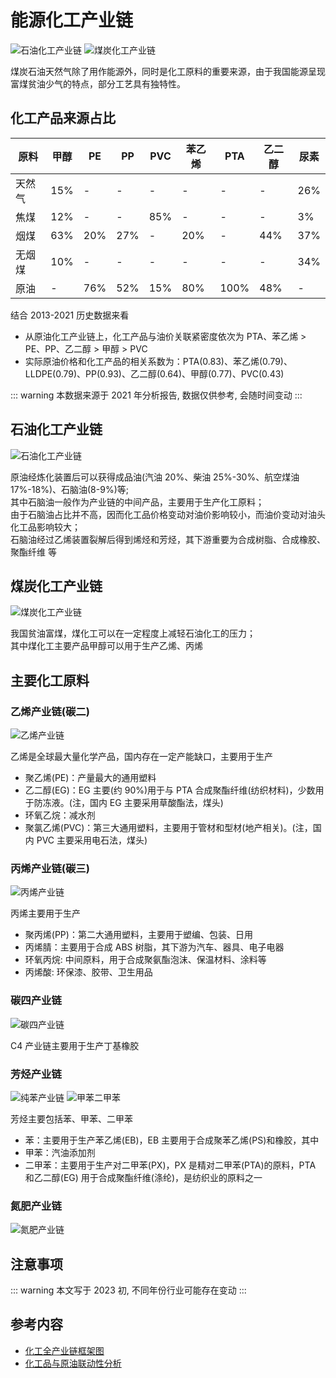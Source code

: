 # 能源化工产业链

![石油化工产业链](能源化工产业链/石油化工产业链.jpeg)
![煤炭化工产业链](能源化工产业链/煤炭化工产业链.jpeg)

煤炭石油天然气除了用作能源外，同时是化工原料的重要来源，由于我国能源呈现富煤贫油少气的特点，部分工艺具有独特性。

## 化工产品来源占比

| 原料   | 甲醇 | PE  | PP  | PVC | 苯乙烯 | PTA  | 乙二醇 | 尿素 |
| ------ | ---- | --- | --- | --- | ------ | ---- | ------ | ---- |
| 天然气 | 15%  | -   | -   | -   | -      | -    | -      | 26%  |
| 焦煤   | 12%  | -   | -   | 85% | -      | -    | -      | 3%   |
| 烟煤   | 63%  | 20% | 27% | -   | 20%    | -    | 44%    | 37%  |
| 无烟煤 | 10%  | -   | -   | -   | -      | -    | -      | 34%  |
| 原油   | -    | 76% | 52% | 15% | 80%    | 100% | 48%    | -    |

结合 2013-2021 历史数据来看

- 从原油化工产业链上，化工产品与油价关联紧密度依次为 PTA、苯乙烯 > PE、PP、乙二醇 > 甲醇 > PVC
- 实际原油价格和化工产品的相关系数为：PTA(0.83)、苯乙烯(0.79)、 LLDPE(0.79)、PP(0.93)、乙二醇(0.64)、甲醇(0.77)、PVC(0.43)

::: warning
本数据来源于 2021 年分析报告, 数据仅供参考, 会随时间变动
:::

## 石油化工产业链

![石油化工产业链](能源化工产业链/石油产业链.png)

原油经炼化装置后可以获得成品油(汽油 20%、柴油 25%-30%、航空煤油 17%-18%)、石脑油(8-9%)等; <br />
其中石脑油一般作为产业链的中间产品，主要用于生产化工原料； <br />
由于石脑油占比并不高，因而化工品价格变动对油价影响较小，而油价变动对油头化工品影响较大； <br />
石脑油经过乙烯装置裂解后得到烯烃和芳烃，其下游重要为合成树脂、合成橡胶、聚酯纤维 等 <br />

## 煤炭化工产业链

![煤炭化工产业链](能源化工产业链/煤炭产业链.png)

我国贫油富煤，煤化工可以在一定程度上减轻石油化工的压力；<br />
其中煤化工主要产品甲醇可以用于生产乙烯、丙烯

## 主要化工原料

### 乙烯产业链(碳二)

![乙烯产业链](能源化工产业链/碳二产业链.png)

乙烯是全球最大量化学产品，国内存在一定产能缺口，主要用于生产

- 聚乙烯(PE)：产量最大的通用塑料
- 乙二醇(EG)：EG 主要(约 90%)用于与 PTA 合成聚酯纤维(纺织材料)，少数用于防冻液。(注，国内 EG 主要采用草酸酯法，煤头)
- 环氧乙烷：减水剂
- 聚氯乙烯(PVC)：第三大通用塑料，主要用于管材和型材(地产相关)。(注，国内 PVC 主要采用电石法，煤头)

### 丙烯产业链(碳三)

![丙烯产业链](能源化工产业链/碳三产业链.png)

丙烯主要用于生产

- 聚丙烯(PP)：第二大通用塑料，主要用于塑编、包装、日用
- 丙烯腈：主要用于合成 ABS 树脂，其下游为汽车、器具、电子电器
- 环氧丙烷: 中间原料，用于合成聚氨酯泡沫、保温材料、涂料等
- 丙烯酸: 环保漆、胶带、卫生用品

### 碳四产业链

![碳四产业链](能源化工产业链/碳四产业链.png)

C4 产业链主要用于生产丁基橡胶

### 芳烃产业链

![纯苯产业链](能源化工产业链/纯苯产业链.png)
![甲苯二甲苯](能源化工产业链/甲苯二甲苯.png)

芳烃主要包括苯、甲苯、二甲苯

- 苯：主要用于生产苯乙烯(EB)，EB 主要用于合成聚苯乙烯(PS)和橡胶，其中
- 甲苯：汽油添加剂
- 二甲苯：主要用于生产对二甲苯(PX)，PX 是精对二甲苯(PTA)的原料，PTA 和乙二醇(EG) 用于合成聚酯纤维(涤纶)，是纺织业的原料之一

### 氮肥产业链

![氮肥产业链](能源化工产业链/氮肥产业链.png)

## 注意事项

::: warning
本文写于 2023 初, 不同年份行业可能存在变动
:::

## 参考内容

- [化工全产业链框架图](https://cj.sina.com.cn/articles/view/2727739985/a2960251019016olk)
- [化工品与原油联动性分析](https://max.book118.com/html/2021/1203/7001200034004056.shtm)
